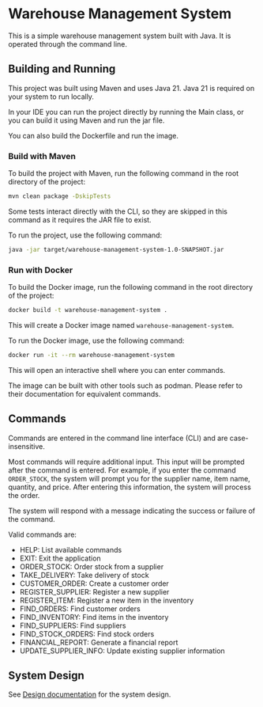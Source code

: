 # Warehouse Management System

This is a simple warehouse management system built with Java. It is operated through the command line.

## Building and Running

This project was built using Maven and uses Java 21. Java 21 is required on your system to run locally.

In your IDE you can run the project directly by running the Main class, or you can build it using Maven and run the jar file.

You can also build the Dockerfile and run the image.

### Build with Maven

To build the project with Maven, run the following command in the root directory of the project:

```bash
mvn clean package -DskipTests
```

Some tests interact directly with the CLI, so they are skipped in this command as it requires the JAR file to exist.

To run the project, use the following command:

```bash
java -jar target/warehouse-management-system-1.0-SNAPSHOT.jar
```

### Run with Docker

To build the Docker image, run the following command in the root directory of the project:

```bash
docker build -t warehouse-management-system .
```

This will create a Docker image named `warehouse-management-system`.

To run the Docker image, use the following command:

```bash
docker run -it --rm warehouse-management-system
```

This will open an interactive shell where you can enter commands.

The image can be built with other tools such as podman. Please refer to their documentation for equivalent commands.

## Commands

Commands are entered in the command line interface (CLI) and are case-insensitive.

Most commands will require additional input. This input will be prompted after the command is entered. 
For example, if you enter the command `ORDER_STOCK`, the system will prompt you for the supplier name, item name, quantity, and price. 
After entering this information, the system will process the order.

The system will respond with a message indicating the success or failure of the command.

Valid commands are:

- HELP: List available commands
- EXIT: Exit the application
- ORDER_STOCK: Order stock from a supplier
- TAKE_DELIVERY: Take delivery of stock
- CUSTOMER_ORDER: Create a customer order
- REGISTER_SUPPLIER: Register a new supplier
- REGISTER_ITEM: Register a new item in the inventory
- FIND_ORDERS: Find customer orders
- FIND_INVENTORY: Find items in the inventory
- FIND_SUPPLIERS: Find suppliers
- FIND_STOCK_ORDERS: Find stock orders
- FINANCIAL_REPORT: Generate a financial report
- UPDATE_SUPPLIER_INFO: Update existing supplier information

## System Design

See [Design documentation](design/design.md) for the system design.